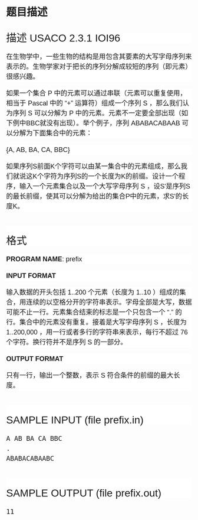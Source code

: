 # 题目描述


<span style="font-family:sans-serif;font-size:18px;line-height:27px;background-color:#FFFFFF;"> 
<h2 style="background-color:#FFFFFF;font-weight:normal;margin-left:0px;font-size:28px;font-family:sans-serif;">
<span>描述 USACO 2.3.1 IOI96</span> 
</h2>
<p style="font-family:sans-serif;font-size:18px;background-color:#FFFFFF;">
在生物学中，一些生物的结构是用包含其要素的大写字母序列来表示的。生物学家对于把长的序列分解成较短的序列（即元素）很感兴趣。
</p>
<p style="font-family:sans-serif;font-size:18px;background-color:#FFFFFF;">
如果一个集合 P 中的元素可以通过串联（元素可以重复使用，相当于 Pascal 中的 “+” 运算符）组成一个序列 S ，那么我们认为序列 S 可以分解为 P 中的元素。元素不一定要全部出现（如下例中BBC就没有出现）。举个例子，序列 ABABACABAAB 可以分解为下面集合中的元素：
</p>
<p style="font-family:sans-serif;font-size:18px;background-color:#FFFFFF;">
{A, AB, BA, CA, BBC}
</p>
<p style="font-family:sans-serif;font-size:18px;background-color:#FFFFFF;">
如果序列S前面K个字符可以由某一集合中的元素组成，那么我们就说这K个字符为序列S的一个长度为K的前缀。设计一个程序，输入一个元素集合以及一个大写字母序列 S ，设S&#39;是序列S的最长前缀，使其可以分解为给出的集合P中的元素，求S&#39;的长度K。
</p>
<h2 style="background-color:#FFFFFF;font-weight:normal;margin-left:0px;font-size:28px;font-family:sans-serif;">
<span><br/>
格式</span> 
</h2>
<p style="font-family:sans-serif;font-size:18px;background-color:#FFFFFF;">
<b>PROGRAM NAME</b>: prefix
</p>
<p style="font-family:sans-serif;font-size:18px;background-color:#FFFFFF;">
<b>INPUT FORMAT</b> 
</p>
<p style="font-family:sans-serif;font-size:18px;background-color:#FFFFFF;">
输入数据的开头包括 1..200 个元素（长度为 1..10 ）组成的集合，用连续的以空格分开的字符串表示。字母全部是大写，数据可能不止一行。元素集合结束的标志是一个只包含一个 “.” 的行。集合中的元素没有重复。接着是大写字母序列 S ，长度为 1..200,000 ，用一行或者多行的字符串来表示，每行不超过 76 个字符。换行符并不是序列 S 的一部分。
</p>
<p style="font-family:sans-serif;font-size:18px;background-color:#FFFFFF;">
<b>OUTPUT FORMAT</b> 
</p>
<p style="font-family:sans-serif;font-size:18px;background-color:#FFFFFF;">
只有一行，输出一个整数，表示 S 符合条件的前缀的最大长度。
</p>
<h2 style="background-color:#FFFFFF;font-weight:normal;margin-left:0px;font-size:28px;font-family:sans-serif;">
<span><br/>
SAMPLE INPUT (file prefix.in)</span> 
</h2>
<pre>A AB BA CA BBC
.
ABABACABAABC
</pre>
<h2 style="background-color:#FFFFFF;font-weight:normal;margin-left:0px;font-size:28px;font-family:sans-serif;">
<span><br/>
SAMPLE OUTPUT (file prefix.out)</span> 
</h2>
<pre>11</pre>
</span>

